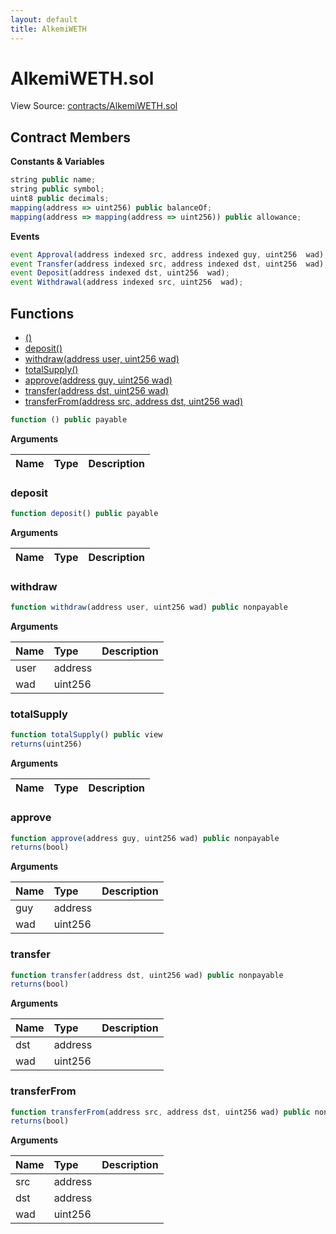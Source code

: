 ```yaml
---
layout: default
title: AlkemiWETH
---
```


# AlkemiWETH.sol

View Source: [contracts/AlkemiWETH.sol](https://github.com/project-alkemi/alkemi-earn-protocol/tree/2a353e0fa125b9f579db260fbb031d53b74bf7e2/contracts/AlkemiWETH.sol)

## Contract Members

**Constants & Variables**

```javascript
string public name;
string public symbol;
uint8 public decimals;
mapping(address => uint256) public balanceOf;
mapping(address => mapping(address => uint256)) public allowance;
```

**Events**

```javascript
event Approval(address indexed src, address indexed guy, uint256  wad);
event Transfer(address indexed src, address indexed dst, uint256  wad);
event Deposit(address indexed dst, uint256  wad);
event Withdrawal(address indexed src, uint256  wad);
```

## Functions

* [\(\)](alkemiweth.md)
* [deposit\(\)](alkemiweth.md#deposit)
* [withdraw\(address user, uint256 wad\)](alkemiweth.md#withdraw)
* [totalSupply\(\)](alkemiweth.md#totalsupply)
* [approve\(address guy, uint256 wad\)](alkemiweth.md#approve)
* [transfer\(address dst, uint256 wad\)](alkemiweth.md#transfer)
* [transferFrom\(address src, address dst, uint256 wad\)](alkemiweth.md#transferfrom)

```javascript
function () public payable
```

**Arguments**

| Name | Type | Description |
| :--- | :--- | :--- |


### deposit

```javascript
function deposit() public payable
```

**Arguments**

| Name | Type | Description |
| :--- | :--- | :--- |


### withdraw

```javascript
function withdraw(address user, uint256 wad) public nonpayable
```

**Arguments**

| Name | Type | Description |
| :--- | :--- | :--- |
| user | address |  |
| wad | uint256 |  |

### totalSupply

```javascript
function totalSupply() public view
returns(uint256)
```

**Arguments**

| Name | Type | Description |
| :--- | :--- | :--- |


### approve

```javascript
function approve(address guy, uint256 wad) public nonpayable
returns(bool)
```

**Arguments**

| Name | Type | Description |
| :--- | :--- | :--- |
| guy | address |  |
| wad | uint256 |  |

### transfer

```javascript
function transfer(address dst, uint256 wad) public nonpayable
returns(bool)
```

**Arguments**

| Name | Type | Description |
| :--- | :--- | :--- |
| dst | address |  |
| wad | uint256 |  |

### transferFrom

```javascript
function transferFrom(address src, address dst, uint256 wad) public nonpayable
returns(bool)
```

**Arguments**

| Name | Type | Description |
| :--- | :--- | :--- |
| src | address |  |
| dst | address |  |
| wad | uint256 |  |

